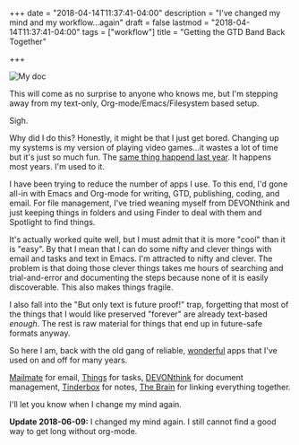 +++
date = "2018-04-14T11:37:41-04:00"
description = "I've changed my mind and my workflow...again"
draft = false
lastmod = "2018-04-14T11:37:41-04:00"
tags = ["workflow"]
title = "Getting the GTD Band Back Together"

+++

<img src="/img/2018/band-back-together.png" alt="My doc"/>

This will come as no surprise to anyone who knows me, but I'm stepping away from my text-only, Org-mode/Emacs/Filesystem based setup. 

Sigh.

Why did I do this? Honestly, it might be that I just get bored. Changing up my systems is my version of playing video games...it wastes a lot of time but it's just so much fun. The [same thing happend last year](https://www.baty.net/2016/the-problems-i-have-with-org-mode-and-emacs/). It happens most years. I'm used to it.

I have been trying to reduce the number of apps I use. To this end, I'd gone all-in with Emacs and Org-mode for writing, GTD, publishing, coding, and email. For file management, I've tried weaning myself from DEVONthink and just keeping things in folders and using Finder to deal with them and Spotlight to find things. 

It's actually worked quite well, but I must admit that it is more "cool" than it is "easy". By that I mean that I can do some nifty and clever things with email and tasks and text in Emacs. I'm attracted to nifty and clever. The problem is that doing those clever things takes me hours of searching and trial-and-error and documenting the steps because none of it is easily discoverable. This also makes things fragile.

I also fall into the "But only text is future proof!" trap, forgetting that most of the things that I would like preserved "forever" are already text-based _enough_. The rest is raw material for things that end up in future-safe formats anyway.

So here I am, back with the old gang of reliable, [wonderful](/2017/wonderful-software/) apps that I've used on and off for many years.

[Mailmate](https://freron.com) for email,
[Things](https://culturedcode.com/things/) for tasks,  [DEVONthink](https://www.devontechnologies.com/products/devonthink/devonthink-pro-office.html) for document management,
[Tinderbox](http://www.eastgate.com/Tinderbox/) for notes, [The Brain](https://www.thebrain.com) for linking everything together.

I'll let you know when I change my mind again.

**Update 2018-06-09:** I changed my mind again. I still cannot find a good way to
get long without org-mode.
